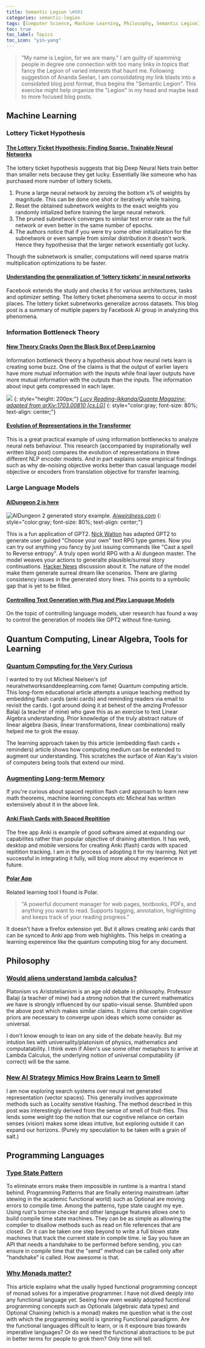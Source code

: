 ```yaml
---
title: Semantic Legion \#001
categories: semantic-legion
tags: [Computer Science, Machine Learning, Philosophy, Semantic Legion]
toc: true
toc_label: Topics
toc_icon: "yin-yang"
---
```


> "My name is Legion, for we are many."
I am guilty of spamming people in degree one connection with too many links in topics that fancy the Legion of varied interests that haunt me. Following suggestion of Ananda Seelan, I am consolidating my link blasts into a considated blog post format, thus begins the "Semantic Legion". This exercise might help organize the "Legion" in my head and maybe lead to more focused blog posts.

## Machine Learning

### Lottery Ticket Hypothesis

#### [The Lottery Ticket Hypothesis: Finding Sparse, Trainable Neural Networks](https://arxiv.org/abs/1803.03635)
The lottery ticket hypothesis suggests that big Deep Neural Nets train better than smaller nets because they get lucky. Essentially like someone who has purchased more number of lottery tickets.

1. Prune a large neural network by zeroing the bottom x% of weights by magnitude. This can be done one shot or iteratively while training.
2. Reset the obtained subnetwork weights to the exact weights you randomly intialized before training the large neural network.
3. The pruned subnetwork converges to similar test error rate as the full network or even better in the same number of epochs.
4. The authors notice that if you were try some other initialization for the subnetwork or even sample from similar distribution it doesn't work.
   Hence they hypothesise that the larger network essentially got lucky.

Though the subnetwork is smaller, computations will need sparse matrix multiplication optimizations to be faster.

#### [Understanding the generalization of ‘lottery tickets’ in neural networks](https://ai.facebook.com/blog/understanding-the-generalization-of-lottery-tickets-in-neural-networks)

Facebook extends the study and checks it for various architectures, tasks and optimizer setting. The lottery ticket phenomena seems to occur in most places. The lottery ticket subnetworks generalize across datasets. This blog post is a summary of multiple papers by Facebook AI group in analyzing this phenomena.

### Information Bottleneck Theory

#### [New Theory Cracks Open the Black Box of Deep Learning](https://www.quantamagazine.org/new-theory-cracks-open-the-black-box-of-deep-learning-20170921/)

Information bottleneck theory a hypothesis about how neural nets learn is creating some buzz. One of the claims is that the output of earlier layers have more mutual information with the inputs while final layer outputs have more mutual information with the outputs than the inputs. The information about input gets compressed in each layer.

![](https://d2r55xnwy6nx47.cloudfront.net/uploads/2017/09/DeepLearning_5001.jpg)
{: style="height: 200px;"}
*[Lucy Reading-Ikkanda/Quanta Magazine; adapted from arXiv:1703.00810 [cs.LG]](https://xkcd.com/224/)*
{: style="color:gray; font-size: 80%; text-align: center;"}

#### [Evolution of Representations in the Transformer](https://lena-voita.github.io/posts/emnlp19_evolution.html)

This is a great practical example of using information bottlenecks to analyze neural nets behaviour. This research (accompanied by inspirationally well written blog post) compares the evolution of representations in three different NLP encoder models. And in part explains some empirical findings such as why de-noising objective works better than casual language model objective or encoders from translation objective  for transfer learning.


### Large Language Models

#### [AIDungeon 2 is here](http://www.aidungeon.io/2019/12/aidungeon2-is-here.html)

![AIDungeon 2 generated story example.](https://encrypted-tbn0.gstatic.com/images?q=tbn%3AANd9GcSMELPoU7Br4TBHmaDn-eCYqQMFFrFUPlELxS1pYR1i3iPBOLTO)
*[Aiweirdness.com](https://aiweirdness.com/post/189511103367/play-ai-dungeon-2-become-a-dragon-eat-the-moon)*
{: style="color:gray; font-size: 80%; text-align: center;"}

This is a fun application of GPT2.  [Nick Walton](https://twitter.com/nickwalton00) has adapted GPT2 to generate user guided "Choose your own" text RPG type games. Now you can try out anything you fancy by just issuing commands like "Cast a spell to Reverse entropy". A truly open world RPG with a AI dungeon master. The model weaves your actions to generalte plausible/surreal story continuations. [Hacker News](https://news.ycombinator.com/item?id=21717022) discussion about it. The nature of the model make them generate surreal dream like scenarios. There are glaring consistency issues in the generated story lines. This points to a symbolic gap that is yet to be filled.

#### [Controlling Text Generation with Plug and Play Language Models](https://eng.uber.com/pplm/)
On the topic of controlling language models, uber research has found a way to control the generation of models like GPT2 without fine-tuning. 

## Quantum Computing, Linear Algebra, Tools for Learning

### [Quantum Computing for the Very Curious](https://quantum.country/qcvc)

I wanted to try out Micheal Nielsen's (of neuralnetworksanddeeplearning.com fame) Quantum computing article. This long-form educational article attempts a unique teaching method by embedding flash cards (anki cards) and reminding readers via email to revisit the cards. I got around doing it at behest of the amzing Professor Balaji (a teacher of mine) who gave this as an exercise to test Linear Algebra understanding. Prior knowledge of the truly abstract nature of linear algebra (basis, linear transformations, linear combinations) really helped me to grok the essay.

The learning approach taken by this article (embedding flash cards + reminders) article shows how computing medium can be extended to augment our understanding. This scratches the surface of Alan Kay's vision of computers being tools that extend our mind.

### [Augmenting Long-term Memory](http://augmentingcognition.com/ltm.html)
If you're curious about spaced repition flash card approach to learn new math theorems, machine learning concepts etc Micheal has written extensively about it in the above link.

#### [Anki Flash Cards with Spaced Repitition](https://apps.ankiweb.net/)
The free app Anki is example of good software aimed at expanding our capabilites rather than popular objective of draining attention. It has web, desktop and mobile versions for creating Anki (flash) cards with spaced repitition tracking. I am in the process of adopting it for my learning. Not yet successful in integrating it fully, will blog more about my experience in future.

#### [Polar App](https://getpolarized.io/)
Related learning tool I found is Polar. 
> "A powerful document manager for web pages, textbooks, PDFs, and anything you want to read. Supports tagging, annotation, highlighting and keeps track of your reading progress."

It doesn't have a firefox extension yet. But it allows creating anki cards that can be synced to Anki app from web highlights. This helps in creating a learning expereince like the quantum computing blog for any document.

## Philosophy

### [Would aliens understand lambda calculus?](http://tomasp.net/blog/2018/alien-lambda-calculus/)
Platonism vs Aristotelianism is an age old debate in philosophy. Professor Balaji (a teacher of mine) had a strong notion that the current mathematics we have is strongly influenced by our spatio-visual sense. Stumbled upon the above post which makes similar claims. It claims that certain cognitive priors are necessary to converge upon ideas which some consider as universal. 

I don't know enough to lean on any side of the debate heavily. But my intution lies with universality/platonism of physics, mathematics and computatability. I think even if Alien's use some other metaphors to arrive at Lambda Calculus, the underlying notion of universal computability (if correct) will be the same.

### [New AI Strategy Mimics How Brains Learn to Smell](https://www.quantamagazine.org/new-ai-strategy-mimics-how-brains-learn-to-smell-20180918/)
I am now exploring search systems over neural net generated representation (vector spaces). This generally involves approximate methods such as Locality senstive Hashing. The method described in this post was interestingly derived from the sense of smell of fruit-flies. This lends some weight top the notion that our cognitive reliance on certain senses (vision) makes some ideas intutive, but exploring outside it can expand our horizons. (Purely my speculation to be taken with a grain of salt.)

## Programming Languages

### [Type State Pattern](http://cliffle.com/blog/rust-typestate/)
To eliminate errors make them impossible in runtime is a mantra I stand behind. Programming Patterns that are finally entering mainstream (after stewing in the academic functional world) such as Optional are moving errors to compile time. Among the patterns, type state caught my eye. Using rust's borrow checker and other langauge features allows one to build compile time state machines. They can be as simple as allowing the compiler to disallow methods such as read on file references that are closed. Or it can be taken one step beyond to write a full blown state machines that track the current state in compile time. ie Say you have an API that needs a handshake to be performed before sending, you can ensure in compile time that the "send" method can be called only after "handshake" is called. How awesome is that.


### [Why Monads matter?](https://cdsmith.wordpress.com/2012/04/18/why-do-monads-matter/)
This article explains what the usally hyped functional programming concept of monad solves for a imperative programmer. I have not dived deeply into any functional language yet. Seeing how even weakly adopted fucntional programming concepts such as Optionals (algebraic data types) and Optional Chaining (which is a monad) makes me question what is the cost with which the programming world is ignoring Functional paradigmn.
Are the functional languages difficult to learn, or is it exposure bias towards imperative languages? Or do we need the functional abstractions to be put in better terms for people to grok them? Only time will tell.
